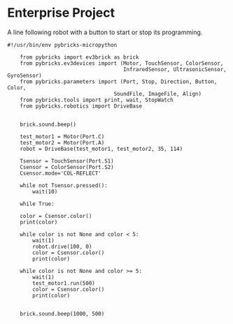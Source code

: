 # Enterprise Project

A line following robot with a button to start or stop its programming.

    #!/usr/bin/env pybricks-micropython

        from pybricks import ev3brick as brick
        from pybricks.ev3devices import (Motor, TouchSensor, ColorSensor,
                                         InfraredSensor, UltrasonicSensor, GyroSensor)
        from pybricks.parameters import (Port, Stop, Direction, Button, Color,
                                      SoundFile, ImageFile, Align)
        from pybricks.tools import print, wait, StopWatch
        from pybricks.robotics import DriveBase


        brick.sound.beep()

        test_motor1 = Motor(Port.C)
        test_motor2 = Motor(Port.A)
        robot = DriveBase(test_motor1, test_motor2, 35, 114)

        Tsensor = TouchSensor(Port.S1)
        Csensor = ColorSensor(Port.S2)
        Csensor.mode='COL-REFLECT'

        while not Tsensor.pressed():
            wait(10)

        while True:

        color = Csensor.color()
        print(color) 

        while color is not None and color < 5:
            wait(1)
            robot.drive(100, 0)
            color = Csensor.color()
            print(color) 

        while color is not None and color >= 5:
            wait(1)
            test_motor1.run(500)
            color = Csensor.color()
            print(color) 

        
        brick.sound.beep(1000, 500)

